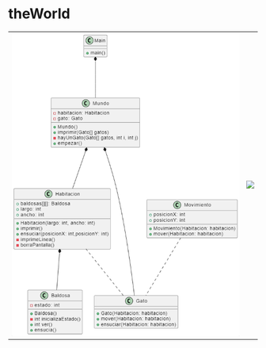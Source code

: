 # theWorld

<div align=center>

|||
-|-
![](/out/diagrama001/diagrama001.png)|![](/images/powershell.png)

</div>
